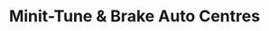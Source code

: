 ---
title: "Minit-Tune & Brake Auto Centres"
url: /vancouver/minit-tune-and-brake-auto-centres/
shop: car repair
---
